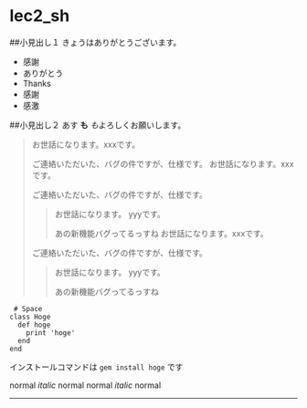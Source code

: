 # lec2_sh

##小見出し１
きょうはありがとうございます。

- 感謝
- ありがとう
- Thanks
- 感謝
 -  感激

##小見出し２
あす **も** *も*よろしくお願いします。
> お世話になります。xxxです。
> 
> ご連絡いただいた、バグの件ですが、仕様です。
> お世話になります。xxxです。
> 
> ご連絡いただいた、バグの件ですが、仕様です。
>> お世話になります。 yyyです。
>> 
>> あの新機能バグってるっすね
> お世話になります。xxxです。
> 
> ご連絡いただいた、バグの件ですが、仕様です。
>> お世話になります。 yyyです。
>> 
>> あの新機能バグってるっすね

     # Space
    class Hoge
      def hoge
        print 'hoge'
      end
    end
    
 インストールコマンドは `gem install hoge` です
 
 normal *italic* normal
normal _italic_ normal
***
